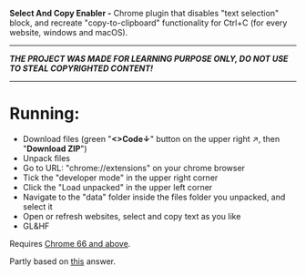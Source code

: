 **Select And Copy Enabler -** Chrome plugin that disables "text selection" block, and recreate "copy-to-clipboard" functionality for Ctrl+C (for every website, windows and macOS).
___
***THE PROJECT WAS MADE FOR LEARNING PURPOSE ONLY, DO NOT USE TO STEAL COPYRIGHTED CONTENT!***
___
# Running:
- Download files (green "**<>Code↓**" button on the upper right ↗, then "**Download ZIP**")
- Unpack files
- Go to URL: "chrome://extensions" on your chrome browser
- Tick the "developer mode" in the upper right corner
- Click the "Load unpacked" in the upper left corner
- Navigate to the "data" folder inside the files folder you unpacked, and select it
- Open or refresh websites, select and copy text as you like
- GL&HF

Requires [Chrome 66 and above](https://developer.mozilla.org/en-US/docs/Web/API/Clipboard/writeText).

Partly based on [this](https://superuser.com/a/1282849/507984) answer.
